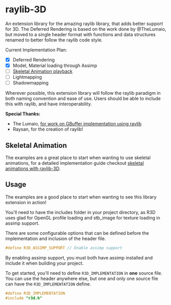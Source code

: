 # raylib-3D
An extension library for the amazing raylib library, that adds better support for 3D. The Deferred Rendering is based on the work done by @TheLumaio, but moved to a single header format with functions and data structures renamed to better follow the raylib code style.

Current Implementation Plan:
- [x] Deferred Rendering
- [x] Model, Material loading through Assimp
- [ ] [Skeletal Animation playback](https://gist.github.com/Gamerfiend/18206474679bf5873925c839d0d6a6d0)
- [ ] Lightmapping
- [ ] Shadowmapping

Wherever possible, this extension library will follow the raylib paradigm in both naming convention and ease of use. Users should be able to include this with raylib, and have interoperability. 

**Special Thanks:**
- The Lumaio, [for work on GBuffer implementation using raylib](https://github.com/TheLumaio/Raylib-GBuffers)
- Raysan, for the creation of raylib!

## Skeletal Animation
The examples are a great place to start when wanting to use skeletal animations, for a detailed implementation guide checkout [skeletal animations with raylib-3D](https://gist.github.com/Gamerfiend/18206474679bf5873925c839d0d6a6d0).

## Usage
The examples are a good place to start when wanting to see this library extension in action!

You'll need to have the includes folder in your project directory, as R3D uses glad for OpenGL profile loading and stb_image for texture loading in assimp support.

There are some configurable options that can be defined before the implementation and inclusion of the header file.
```c
#define R3D_ASSIMP_SUPPORT // Enable assimp support
```
By enabling assimp support, you must both have assimp installed and include it when building your project.


To get started, you'll need to define `R3D_IMPLEMENTATION` in **one** source file. You can use the header anywhere else, but one and only one source file can have the `R3D_IMPLEMENTATION` define.
```c
#define R3D_IMPLEMENTATION
#include "r3d.h"
```
